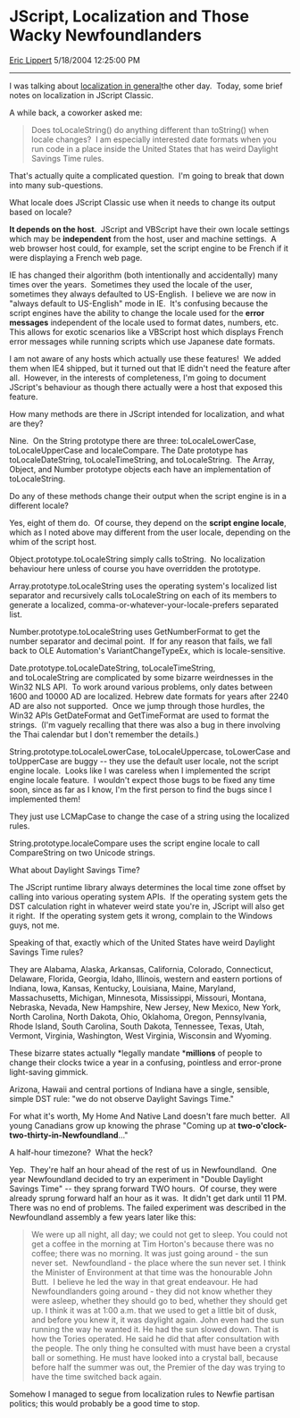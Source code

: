 # JScript, Localization and Those Wacky Newfoundlanders

[Eric Lippert](https://social.msdn.microsoft.com/profile/Eric%20Lippert) 5/18/2004 12:25:00 PM

-----

I was talking about [localization in general](http://blogs.msdn.com/ericlippert/archive/2004/05/10/129481.aspx)the other day.  Today, some brief notes on localization in JScript Classic. 

A while back, a coworker asked me: 

> Does toLocaleString() do anything different than toString() when locale changes?  I am especially interested date formats when you run code in a place inside the United States that has weird Daylight Savings Time rules.

That's actually quite a complicated question.  I'm going to break that down into many sub-questions. 

What locale does JScript Classic use when it needs to change its output based on locale? 

**It depends on the host**.  JScript and VBScript have their own locale settings which may be **independent** from the host, user and machine settings.  A web browser host could, for example, set the script engine to be French if it were displaying a French web page.  

IE has changed their algorithm (both intentionally and accidentally) many times over the years.  Sometimes they used the locale of the user, sometimes they always defaulted to US-English.  I believe we are now in "always default to US-English" mode in IE.  It's confusing because the script engines have the ability to change the locale used for the **error messages** independent of the locale used to format dates, numbers, etc.  This allows for exotic scenarios like a VBScript host which displays French error messages while running scripts which use Japanese date formats. 

I am not aware of any hosts which actually use these features\!  We added them when IE4 shipped, but it turned out that IE didn't need the feature after all.  However, in the interests of completeness, I'm going to document JScript's behaviour as though there actually were a host that exposed this feature. 

How many methods are there in JScript intended for localization, and what are they? 

Nine.  On the String prototype there are three: toLocaleLowerCase, toLocaleUpperCase and localeCompare. The Date prototype has toLocaleDateString, toLocaleTimeString, and toLocaleString.  The Array, Object, and Number prototype objects each have an implementation of toLocaleString. 

Do any of these methods change their output when the script engine is in a different locale? 

Yes, eight of them do.  Of course, they depend on the **script engine locale**, which as I noted above may different from the user locale, depending on the whim of the script host. 

Object.prototype.toLocaleString simply calls toString.  No localization behaviour here unless of course you have overridden the prototype. 

Array.prototype.toLocaleString uses the operating system's localized list separator and recursively calls toLocaleString on each of its members to generate a localized, comma-or-whatever-your-locale-prefers separated list. 

Number.prototype.toLocaleString uses GetNumberFormat to get the number separator and decimal point.  If for any reason that fails, we fall back to OLE Automation's VariantChangeTypeEx, which is locale-sensitive. 

Date.prototype.toLocaleDateString, toLocaleTimeString, and toLocaleString are complicated by some bizarre weirdnesses in the Win32 NLS API.  To work around various problems, only dates between 1600 and 10000 AD are localized. Hebrew date formats for years after 2240 AD are also not supported.  Once we jump through those hurdles, the Win32 APIs GetDateFormat and GetTimeFormat are used to format the strings.  (I'm vaguely recalling that there was also a bug in there involving the Thai calendar but I don't remember the details.) 

String.prototype.toLocaleLowerCase, toLocaleUppercase, toLowerCase and toUpperCase are buggy -- they use the default user locale, not the script engine locale.  Looks like I was careless when I implemented the script engine locale feature.  I wouldn't expect those bugs to be fixed any time soon, since as far as I know, I'm the first person to find the bugs since I implemented them\! 

They just use LCMapCase to change the case of a string using the localized rules. 

String.prototype.localeCompare uses the script engine locale to call CompareString on two Unicode strings. 

What about Daylight Savings Time? 

The JScript runtime library always determines the local time zone offset by calling into various operating system APIs.  If the operating system gets the DST calculation right in whatever weird state you're in, JScript will also get it right.  If the operating system gets it wrong, complain to the Windows guys, not me. 

Speaking of that, exactly which of the United States have weird Daylight Savings Time rules? 

They are Alabama, Alaska, Arkansas, California, Colorado, Connecticut, Delaware, Florida, Georgia, Idaho, Illinois, western and eastern portions of Indiana, Iowa, Kansas, Kentucky, Louisiana, Maine, Maryland, Massachusetts, Michigan, Minnesota, Mississippi, Missouri, Montana, Nebraska, Nevada, New Hampshire, New Jersey, New Mexico, New York, North Carolina, North Dakota, Ohio, Oklahoma, Oregon, Pennsylvania, Rhode Island, South Carolina, South Dakota, Tennessee, Texas, Utah, Vermont, Virginia, Washington, West Virginia, Wisconsin and Wyoming.  

These bizarre states actually *legally mandate ***millions** of people to change their clocks twice a year in a confusing, pointless and error-prone light-saving gimmick. 

Arizona, Hawaii and central portions of Indiana have a single, sensible, simple DST rule: "we do not observe Daylight Savings Time." 

For what it's worth, My Home And Native Land doesn't fare much better.  All young Canadians grow up knowing the phrase "Coming up at **two-o'clock-two-thirty-in-Newfoundland**..."  

A half-hour timezone?  What the heck? 

Yep.  They're half an hour ahead of the rest of us in Newfoundland.  One year Newfoundland decided to try an experiment in "Double Daylight Savings Time" -- they sprang forward TWO hours.  Of course, they were already sprung forward half an hour as it was.  It didn't get dark until 11 PM. There was no end of problems. The failed experiment was described in the Newfoundland assembly a few years later like this: 

> We were up all night, all day; we could not get to sleep. You could not get a coffee in the morning at Tim Horton's because there was no coffee; there was no morning. It was just going around - the sun never set.  Newfoundland - the place where the sun never set. I think the Minister of Environment at that time was the honourable John Butt.  I believe he led the way in that great endeavour. He had Newfoundlanders going around - they did not know whether they were asleep, whether they should go to bed, whether they should get up. I think it was at 1:00 a.m. that we used to get a little bit of dusk, and before you knew it, it was daylight again. John even had the sun running the way he wanted it. He had the sun slowed down. That is how the Tories operated. He said he did that after consultation with the people. The only thing he consulted with must have been a crystal ball or something. He must have looked into a crystal ball, because before half the summer was out, the Premier of the day was trying to have the time switched back again.

Somehow I managed to segue from localization rules to Newfie partisan politics; this would probably be a good time to stop.

